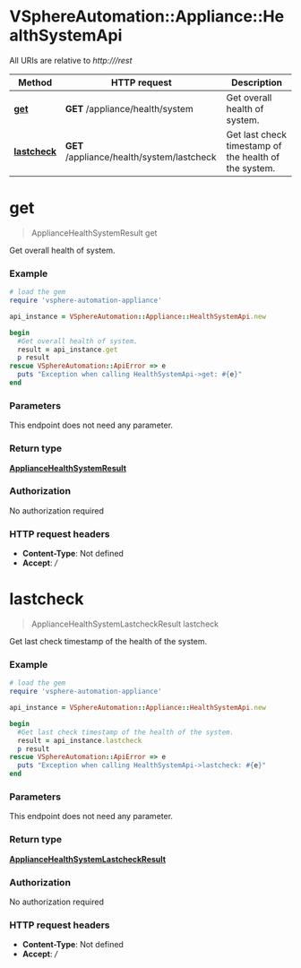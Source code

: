# VSphereAutomation::Appliance::HealthSystemApi

All URIs are relative to *http:///rest*

Method | HTTP request | Description
------------- | ------------- | -------------
[**get**](HealthSystemApi.md#get) | **GET** /appliance/health/system | Get overall health of system.
[**lastcheck**](HealthSystemApi.md#lastcheck) | **GET** /appliance/health/system/lastcheck | Get last check timestamp of the health of the system.


# **get**
> ApplianceHealthSystemResult get

Get overall health of system.

### Example
```ruby
# load the gem
require 'vsphere-automation-appliance'

api_instance = VSphereAutomation::Appliance::HealthSystemApi.new

begin
  #Get overall health of system.
  result = api_instance.get
  p result
rescue VSphereAutomation::ApiError => e
  puts "Exception when calling HealthSystemApi->get: #{e}"
end
```

### Parameters
This endpoint does not need any parameter.

### Return type

[**ApplianceHealthSystemResult**](ApplianceHealthSystemResult.md)

### Authorization

No authorization required

### HTTP request headers

 - **Content-Type**: Not defined
 - **Accept**: */*



# **lastcheck**
> ApplianceHealthSystemLastcheckResult lastcheck

Get last check timestamp of the health of the system.

### Example
```ruby
# load the gem
require 'vsphere-automation-appliance'

api_instance = VSphereAutomation::Appliance::HealthSystemApi.new

begin
  #Get last check timestamp of the health of the system.
  result = api_instance.lastcheck
  p result
rescue VSphereAutomation::ApiError => e
  puts "Exception when calling HealthSystemApi->lastcheck: #{e}"
end
```

### Parameters
This endpoint does not need any parameter.

### Return type

[**ApplianceHealthSystemLastcheckResult**](ApplianceHealthSystemLastcheckResult.md)

### Authorization

No authorization required

### HTTP request headers

 - **Content-Type**: Not defined
 - **Accept**: */*



